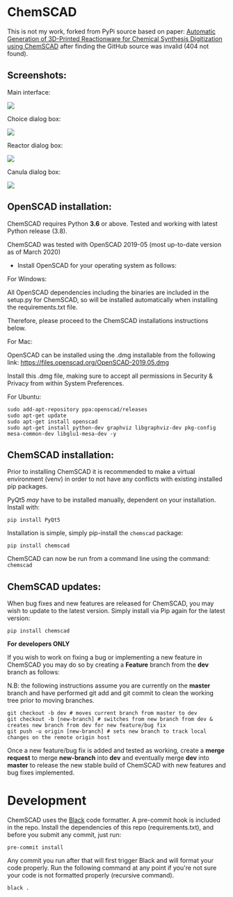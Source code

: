 # ChemSCAD
This is not my work, forked from PyPi source based on paper: [Automatic Generation of 3D-Printed Reactionware for Chemical Synthesis Digitization using ChemSCAD](https://doi.org/10.1021/acscentsci.0c01354) after finding the GitHub source was invalid (404 not found).

## Screenshots:

Main interface:

![](images/screen.png "")

Choice dialog box:

![](images/screen3.png "")

Reactor dialog box:

![](images/screen2.png "")

Canula dialog box:

![](images/screen4.png "")


## OpenSCAD installation:

ChemSCAD requires Python **3.6** or above. Tested and working with latest Python release (3.8).

ChemSCAD was tested with OpenSCAD 2019-05 (most up-to-date version as of March 2020)

- Install OpenSCAD for your operating system as follows:


For Windows:

All OpenSCAD dependencies including the binaries are included in the setup.py for ChemSCAD, so will be installed automatically when installing the requirements.txt file.

Therefore, please proceed to the ChemSCAD installations instructions below.


For Mac:

OpenSCAD can be installed using the .dmg installable from the following link: https://files.openscad.org/OpenSCAD-2019.05.dmg

Install this .dmg file, making sure to accept all permissions in Security & Privacy from within System Preferences.


For Ubuntu: 

```
sudo add-apt-repository ppa:openscad/releases
sudo apt-get update
sudo apt-get install openscad
sudo apt-get install python-dev graphviz libgraphviz-dev pkg-config mesa-common-dev libglu1-mesa-dev -y
```

## ChemSCAD installation:

Prior to installing ChemSCAD it is recommended to make a virtual environment (venv) in order to not have any conflicts with existing installed pip packages.

PyQt5 _may_ have to be installed manually, dependent on your installation. Install with:

```
pip install PyQt5
```

Installation is simple, simply pip-install the `chemscad` package:

```
pip install chemscad
```

ChemSCAD can now be run from a command line using the command: `chemscad`

## ChemSCAD updates:

When bug fixes and new features are released for ChemSCAD, you may wish to update to the latest version. Simply install via Pip again for the latest version:

```
pip install chemscad
```

**For developers ONLY**

If you wish to work on fixing a bug or implementing a new feature in ChemSCAD you may do so by creating a **Feature** branch from the **dev** branch as follows:

N.B: the following instructions assume you are currently on the **master** branch and have performed git add and git commit to clean the working tree prior to moving branches.

```
git checkout -b dev # moves current branch from master to dev
git checkout -b [new-branch] # switches from new branch from dev & creates new branch from dev for new feature/bug fix
git push -u origin [new-branch] # sets new branch to track local changes on the remote origin host
```
Once a new feature/bug fix is added and tested as working, create a **merge request** to merge **new-branch** into **dev** and eventually merge **dev** into **master** to release the new stable build of ChemSCAD with new features and bug fixes implemented.








# Development

ChemSCAD uses the [Black](https://github.com/ambv/black) code formatter. A
pre-commit hook is included in the repo. Install the dependencies of this
repo (requirements.txt), and before you submit any commit, just run:

```
pre-commit install
```

Any commit you run after that will first trigger Black and will format your
code properly. Run the following command at any point if you're not sure
your code is not formatted properly (recursive command).

```
black .
```
